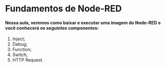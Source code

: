 # Fundamentos de Node-RED

#### Nessa aula, veremos como baixar e executar uma imagem do Node-RED e você conhecerá os seguintes componentes:

1. Inject;
2. Debug;
3. Function;
4. Switch;
5. HTTP Request.